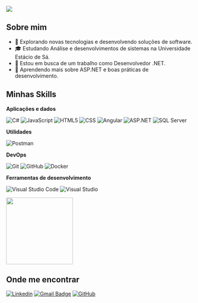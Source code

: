 ![](https://komarev.com/ghpvc/?username=pablo-cardoso&color=006bed)

## Sobre mim

- 🤔 Explorando novas tecnologias e desenvolvendo soluções de software.
- 🎓 Estudando Análise e desenvolvimentos de sistemas na Universidade Estácio de Sá.
- 💼 Estou em busca de um trabalho como Desenvolvedor .NET.
- 🌱 Aprendendo mais sobre ASP.NET e boas práticas de desenvolvimento.

## Minhas Skills

**Aplicações e dados**

![C#](https://img.shields.io/badge/-C%23-333333?style=flat&logo=c-sharp&logoColor=239120)
![JavaScript](https://img.shields.io/badge/-JavaScript-333333?style=flat&logo=javascript)
![HTML5](https://img.shields.io/badge/-HTML5-333333?style=flat&logo=HTML5)
![CSS](https://img.shields.io/badge/-CSS-333333?style=flat&logo=CSS3&logoColor=1572B6)
![Angular](https://img.shields.io/badge/-Angular-333333?style=flat&logo=angular&logoColor=DD0031)
![ASP.NET](https://img.shields.io/badge/-ASP.NET-333333?style=flat&logo=dotnet&logoColor=512BD4)
![SQL Server](https://img.shields.io/badge/-SQL%20Server-333333?style=flat&logo=microsoft-sql-server)

**Utilidades**

![Postman](https://img.shields.io/badge/-Postman-333333?style=flat&logo=postman)

**DevOps**

![Git](https://img.shields.io/badge/-Git-333333?style=flat&logo=git)
![GitHub](https://img.shields.io/badge/-GitHub-333333?style=flat&logo=github)
![Docker](https://img.shields.io/badge/-Docker-333333?style=flat&logo=docker)

**Ferramentas de desenvolvimento**

![Visual Studio Code](https://img.shields.io/badge/-Visual%20Studio%20Code-333333?style=flat&logo=visual-studio-code&logoColor=007ACC)
![Visual Studio](https://img.shields.io/badge/-Visual%20Studio-333333?style=flat&logo=visual-studio&logoColor=5C2D91)
<br/>

<a href="https://github.com/pablo-cardoso1" title="Perfil do Pablo">
  <img height="180em" src="https://github-readme-stats.vercel.app/api?username=pablo-cardoso1&theme=dracula&show_icons=true" />
</a>

## Onde me encontrar

[![Linkedin](https://img.shields.io/badge/-Pablo%20Cardoso-blue?style=flat-square&logo=Linkedin&logoColor=white&link=www.linkedin.com/in/pablo-cardoso1)](www.linkedin.com/in/pablo-cardoso1)
[![Gmail Badge](https://img.shields.io/badge/-pabloluiz30@gmail.com-006bed?style=flat-square&logo=Gmail&logoColor=white&link=mailto:pabloluiz30@gmail.com)](mailto:pabloluiz30@gmail.com)
[![GitHub](https://img.shields.io/github/followers/pablo-cardoso1?label=follow&style=social)](https://github.com/pablo-cardoso1)

